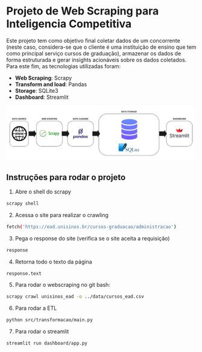 # Projeto de Web Scraping para Inteligencia Competitiva
Este projeto tem como objetivo final coletar dados de um concorrente (neste caso, considera-se que o cliente é uma instituição de ensino que tem como principal serviço cursos de graduação), armazenar os dados de forma estruturada e gerar insights acionáveis sobre os dados coletados. Para este fim, as tecnologias utilizadas foram:

- **Web Scraping**: Scrapy
- **Transform and load**: Pandas
- **Storage**: SQLite3
- **Dashboard**: Streamlit

![Flow](images/webscraping.png)

## Instruções para rodar o projeto
1. Abre o shell do scrapy
```bash
scrapy shell
```

2. Acessa o site para realizar o crawling
```bash
fetch('https://ead.unisinos.br/cursos-graduacao/administracao')
```

3. Pega o response do site (verifica se o site aceita a requisição)
```bash
response
```

4. Retorna todo o texto da página
```bash
response.text
```

5. Para rodar o webscraping no git bash: 
```bash
scrapy crawl unisinos_ead -o ../data/cursos_ead.csv
```

6. Para rodar a ETL
```bash
python src/transformacao/main.py
```

7. Para rodar o streamlit
```bash
streamlit run dashboard/app.py
```


